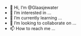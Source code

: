 - 👋 Hi, I’m @Glaasjewater
- 👀 I’m interested in ...
- 🌱 I’m currently learning ... 
- 💞️ I’m looking to collaborate on ...
- 📫 How to reach me ...

<!---
Glaasjewater/Glaasjewater is a ✨ special ✨ repository because its `README.md` (this file) appears on your GitHub profile.
You can click the Preview link to take a look at your changes.
--->
